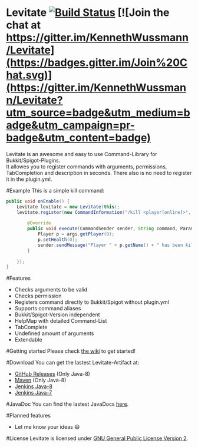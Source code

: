 # Levitate [![Build Status](https://travis-ci.org/KennethWussmann/Levitate.svg?branch=master)](https://travis-ci.org/KennethWussmann/Levitate) [![Join the chat at https://gitter.im/KennethWussmann/Levitate](https://badges.gitter.im/Join%20Chat.svg)](https://gitter.im/KennethWussmann/Levitate?utm_source=badge&utm_medium=badge&utm_campaign=pr-badge&utm_content=badge)
Levitate is an awesome and easy to use Command-Library for Bukkit/Spigot-Plugins.<br>
It allowes you to register commands with arguments, permissions, TabCompletion and description in seconds. There also is no need to register it in the plugin.yml.

#Example
This is a simple kill command:
```Java
public void onEnable() {
	Levitate levitate = new Levitate(this);
	levitate.register(new CommandInformation("/kill <player[online]>", "kill.player", "Kill a player"), new CommandHandler() {
				
		@Override
		public void execute(CommandSender sender, String command, ParameterSet args) {
			Player p = args.getPlayer(0);
			p.setHealth(0);
			sender.sendMessage("Player " + p.getName() + " has been killed!");
		}
				
	});
}
```

#Features
* Checks arguments to be valid
* Checks permission
* Registers command directly to Bukkit/Spigot without plugin.yml
* Supports command aliases
* Bukkit/Spigot-Version independent
* HelpMap with detailed Command-List
* TabComplete
* Undefined amount of arguments
* Extendable

#Getting started
Please check [the wiki](https://github.com/KennethWussmann/Levitate/wiki) to get started!

#Download
You can get the lastest Levitate-Artifact at:
* [GitHub Releases](https://github.com/KennethWussmann/Levitate/releases/latest) (Only Java-8)
* [Maven](https://github.com/KennethWussmann/Levitate/wiki/1.-Getting-started#maven) (Only Java-8)
* [Jenkins Java-8](http://ci.ketrwu.de/job/Levitate-Java-8/lastSuccessfulBuild/)
* [Jenkins Java-7](http://ci.ketrwu.de/job/Levitate-Java-7/lastSuccessfulBuild/)

#JavaDoc
You can find the lastest JavaDocs [here](http://ci.ketrwu.de/job/Levitate-Java-8/javadoc/).

#Planned features
* Let me know your ideas :smile:

#License
Levitate is licensed under [GNU General Public License Version 2](https://github.com/KennethWussmann/Levitate/blob/master/LICENSE).

